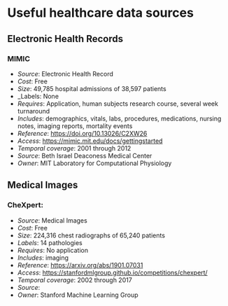 # Useful healthcare data sources

## Electronic Health Records

### MIMIC
- _Source_: Electronic Health Record
- _Cost_: Free
- _Size_: 49,785 hospital admissions of 38,597 patients 
- _Labels: None
- _Requires_: Application, human subjects research course, several week turnaround
- _Includes_: demographics, vitals, labs, procedures, medications, nursing notes, imaging reports, mortality events
- _Reference_: https://doi.org/10.13026/C2XW26
- _Access_: https://mimic.mit.edu/docs/gettingstarted
- _Temporal coverage_: 2001 through 2012
- _Source_: Beth Israel Deaconess Medical Center
- _Owner_: MIT Laboratory for Computational Physiology

## Medical Images

### CheXpert:
- _Source_: Medical Images
- _Cost_: Free
- _Size_: 224,316 chest radiographs of 65,240 patients
- _Labels_: 14 pathologies 
- _Requires_: No application
- _Includes_: imaging
- _Reference_: https://arxiv.org/abs/1901.07031
- _Access_: https://stanfordmlgroup.github.io/competitions/chexpert/
- _Temporal coverage_: 2002 through 2017
- _Source_: 
- _Owner_: Stanford Machine Learning Group
